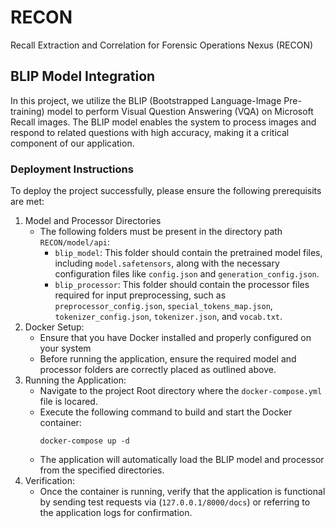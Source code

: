 # RECON

Recall Extraction and Correlation for Forensic Operations Nexus (RECON)

## BLIP Model Integration

In this project, we utilize the BLIP (Bootstrapped Language-Image Pre-training) model to perform Visual Question Answering (VQA) on Microsoft Recall images. The BLIP model enables the system to process images and respond to related questions with high accuracy, making it a critical component of our application.

### Deployment Instructions

To deploy the project successfully, please ensure the following prerequisits are met:

1. Model and Processor Directories
   - The following folders must be present in the directory path `RECON/model/api`:
     - `blip_model`: This folder should contain the pretrained model files, including `model.safetensors`, along with the necessary configuration files like `config.json` and `generation_config.json`.
     - `blip_processor`: This folder should contain the processor files required for input preprocessing, such as `preprocessor_config.json`, `special_tokens_map.json`, `tokenizer_config.json`, `tokenizer.json`, and `vocab.txt`.
2. Docker Setup:
   - Ensure that you have Docker installed and properly configured on your system
   - Before running the application, ensure the required model and processor folders are correctly placed as outlined above.
3. Running the Application:
   - Navigate to the project Root directory where the `docker-compose.yml` file is locared.
   - Execute the following command to build and start the Docker container:
     ```
     docker-compose up -d
     ```
   - The application will automatically load the BLIP model and processor from the specified directories.
4. Verification:
   - Once the container is running, verify that the application is functional by sending test requests via (`127.0.0.1/8000/docs`) or referring to the application logs for confirmation.
